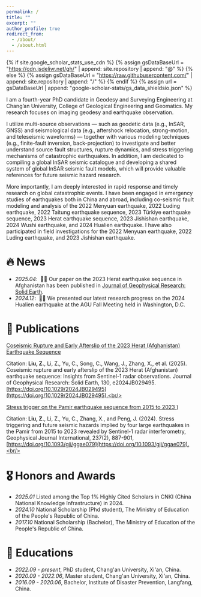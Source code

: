 ```yaml
---
permalink: /
title: ""
excerpt: ""
author_profile: true
redirect_from: 
  - /about/
  - /about.html
---
```


{% if site.google_scholar_stats_use_cdn %}
{% assign gsDataBaseUrl = "https://cdn.jsdelivr.net/gh/" | append: site.repository | append: "@" %}
{% else %}
{% assign gsDataBaseUrl = "https://raw.githubusercontent.com/" | append: site.repository | append: "/" %}
{% endif %}
{% assign url = gsDataBaseUrl | append: "google-scholar-stats/gs_data_shieldsio.json" %}

<span class='anchor' id='about-me'></span>

I am a fourth-year PhD candidate in Geodesy and Surveying Engineering at Chang’an University, College of Geological Engineering and Geomatics. My research focuses on imaging geodesy and earthquake observation.

I utilize multi-source observations — such as geodetic data (e.g., InSAR, GNSS) and seismological data (e.g., aftershock relocation, strong-motion, and teleseismic waveforms) — together with various modeling techniques (e.g., finite-fault inversion, back-projection) to investigate and better understand source fault structures, rupture dynamics, and stress triggering mechanisms of catastrophic earthquakes. In addition, I am dedicated to compiling a global InSAR seismic catalogue and developing a shared system of global InSAR seismic fault models, which will provide valuable references for future seismic hazard research.

More importantly, I am deeply interested in rapid response and timely research on global catastrophic events. I have been engaged in emergency studies of earthquakes both in China and abroad, including co-seismic fault modeling and analysis of the 2022 Menyuan earthquake, 2022 Luding earthquake, 2022 Taitung earthquake sequence, 2023 Türkiye earthquake sequence, 2023 Herat earthquake sequence, 2023 Jishishan earthquake, 2024 Wushi earthquake, and 2024 Hualien earthquake. I have also participated in field investigations for the 2022 Menyuan earthquake, 2022 Luding earthquake, and 2023 Jishishan earthquake.

# 🔥 News
- *2025.04*: &nbsp;🎉🎉 Our paper on the 2023 Herat earthquake sequence in Afghanistan has been published in [Journal of Geophysical Research: Solid Earth](https://agupubs.onlinelibrary.wiley.com/doi/abs/10.1029/2024JB029495). 
- *2024.12*: &nbsp;🎉🎉 We presented our latest research progress on the 2024 Hualien earthquake at the AGU Fall Meeting held in Washington, D.C. 

# 📝 Publications 

[Coseismic Rupture and Early Afterslip of the 2023 Herat (Afghanistan) Earthquake Sequence](https://agupubs.onlinelibrary.wiley.com/doi/abs/10.1029/2024JB029495)

Citation: **Liu, Z.**, Li, Z., Yu, C., Song, C., Wang, J., Zhang, X., et al. (2025). Coseismic rupture and early afterslip of the 2023 Herat (Afghanistan) earthquake sequence: Insights from Sentinel-1 radar observations. Journal of Geophysical Research: Solid Earth, 130, e2024JB029495. [https://doi.org/10.1029/2024JB029495](https://doi.org/10.1029/2024JB029495).<br/><br/>

[Stress trigger on the Pamir earthquake sequence from 2015 to 2023 ](https://academic.oup.com/gji/article/237/2/887/7619148))

Citation: **Liu, Z.**, Li, Z., Yu, C., Zhang, X., and Peng, J. (2024). Stress triggering and future seismic hazards implied by four large earthquakes in the Pamir from 2015 to 2023 revealed by Sentinel-1 radar interferometry, Geophysical Journal International, 237(2), 887-901, [https://doi.org/10.1093/gji/ggae079](https://doi.org/10.1093/gji/ggae079).<br/><br/>

# 🎖 Honors and Awards
- *2025.01* Listed among the Top 1% Highly Cited Scholars in CNKI (China National Knowledge Infrastructure) in 2024.
- *2024.10* National Scholarship (Phd student), The Ministry of Education of the People's Republic of China.
- *2017.10* National Scholarship (Bachelor), The Ministry of Education of the People's Republic of China.  

# 📖 Educations
- *2022.09 - present*, PhD student, Chang'an University, Xi'an, China.
- *2020.09 - 2022.06*, Master student, Chang'an University, Xi'an, China. 
- *2016.09 - 2020.06*, Bachelor, Institute of Disaster Prevention, Langfang, China. 

